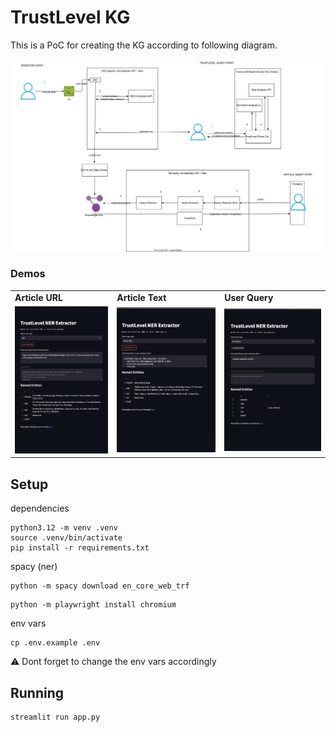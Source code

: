 
# TrustLevel KG 

This is a PoC for creating the KG according to following diagram.

![KG System Architecture](/kg/assets/diagram.drawio.svg)


### Demos

|     |     |     |
| --- | --- | --- |
| **Article URL** | **Article Text** | **User Query** |
| ![Article URL](/ner/assets/article_url.png) | ![Article Text](/ner/assets/article_text.png) | ![User Query](/ner/assets/user_query.png) |


## Setup

dependencies
```
python3.12 -m venv .venv
source .venv/bin/activate
pip install -r requirements.txt
``` 

spacy (ner)
```
python -m spacy download en_core_web_trf
```

```
python -m playwright install chromium
```

env vars
```
cp .env.example .env
```

⚠️ Dont forget to change the env vars accordingly

## Running

```
streamlit run app.py
```
